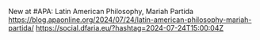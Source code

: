 New at #APA: Latin American Philosophy, Mariah Partida https://blog.apaonline.org/2024/07/24/latin-american-philosophy-mariah-partida/ https://social.dfaria.eu/?hashtag=2024-07-24T15:00:04Z